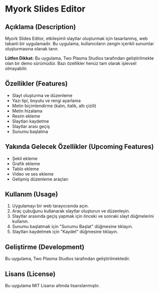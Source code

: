 # Myork Slides Editor

## Açıklama (Description)

Myork Slides Editor, etkileşimli slaytlar oluşturmak için tasarlanmış, web tabanlı bir uygulamadır. Bu uygulama, kullanıcıların zengin içerikli sunumlar oluşturmasına olanak tanır.

**Lütfen Dikkat:** Bu uygulama, Two Plasma Studios tarafından geliştirilmekte olan bir demo sürümüdür. Bazı özellikler henüz tam olarak işlevsel olmayabilir.

## Özellikler (Features)

* Slayt oluşturma ve düzenleme
* Yazı tipi, boyutu ve rengi ayarlama
* Metin biçimlendirme (kalın, italik, altı çizili)
* Metin hizalama
* Resim ekleme
* Slaytları kaydetme
* Slaytlar arası geçiş
* Sunumu başlatma

## Yakında Gelecek Özellikler (Upcoming Features)

* Şekil ekleme
* Grafik ekleme
* Tablo ekleme
* Video ve ses ekleme
* Gelişmiş düzenleme araçları

## Kullanım (Usage)

1.  Uygulamayı bir web tarayıcısında açın.
2.  Araç çubuğunu kullanarak slaytlar oluşturun ve düzenleyin.
3.  Slaytlar arasında geçiş yapmak için önceki ve sonraki slayt düğmelerini kullanın.
4.  Sunumu başlatmak için "Sunumu Başlat" düğmesine tıklayın.
5.  Slaytları kaydetmek için "Kaydet" düğmesine tıklayın.

## Geliştirme (Development)

Bu uygulama, Two Plasma Studios tarafından geliştirilmektedir.

## Lisans (License)

Bu uygulama MIT Lisansı altında lisanslanmıştır.
